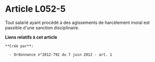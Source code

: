 # Article L052-5

Tout salarié ayant procédé à des agissements de harcèlement moral est passible d'une sanction disciplinaire.

**Liens relatifs à cet article**

	**Créé par**:

	  - Ordonnance n°2012-792 du 7 juin 2012 - art. 1
